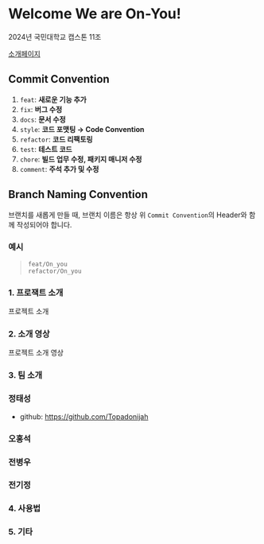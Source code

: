 # Welcome We are On-You!

2024년 국민대학교 캡스톤 11조
 
 [소개페이지](https://kookmin-sw.github.io/capstone-2024-11/)

## Commit Convention

1. `feat`: **새로운 기능 추가**
2. `fix`: **버그 수정**
3. `docs`: **문서 수정**
4. `style`: **코드 포맷팅 → Code Convention**
5. `refactor`: **코드 리팩토링**
6. `test`: **테스트 코드**
7. `chore`: **빌드 업무 수정, 패키지 매니저 수정**
8. `comment`: **주석 추가 및 수정**

## Branch Naming Convention

브랜치를 새롭게 만들 때, 브랜치 이름은 항상 위 `Commit Convention`의 Header와 함께 작성되어야 합니다.

### 예시

> `feat/On_you`  
> `refactor/On_you`

### 1. 프로잭트 소개

프로젝트 소개

### 2. 소개 영상

프로젝트 소개 영상

### 3. 팀 소개

### 정태성
- github: https://github.com/Topadonijah

### 오홍석

### 전병우

### 전기정

### 4. 사용법

### 5. 기타
